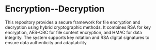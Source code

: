 # Encryption--Decryption
This repository provides a secure framework for file encryption and decryption using hybrid cryptographic methods. It combines RSA for key encryption, AES-CBC for file content encryption, and HMAC for data integrity. The system supports key rotation and RSA digital signatures to ensure data authenticity and adaptability
